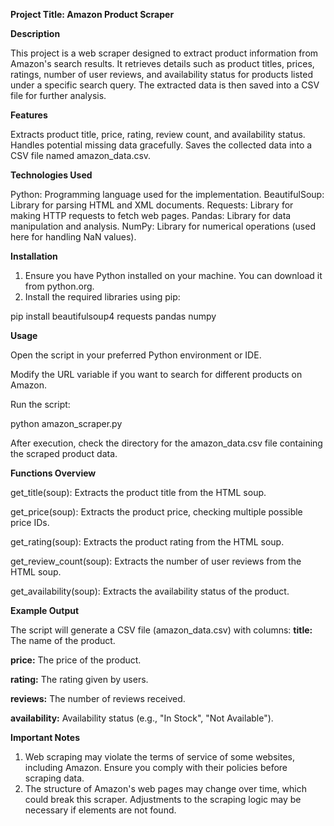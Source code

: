 **Project Title: Amazon Product Scraper**

**Description**

This project is a web scraper designed to extract product information from Amazon's search results. It retrieves details such as product titles, prices, ratings, number of user reviews, and availability status for products listed under a specific search query. The extracted data is then saved into a CSV file for further analysis.

**Features**

Extracts product title, price, rating, review count, and availability status.
Handles potential missing data gracefully.
Saves the collected data into a CSV file named amazon_data.csv.

**Technologies Used**

Python: Programming language used for the implementation.
BeautifulSoup: Library for parsing HTML and XML documents.
Requests: Library for making HTTP requests to fetch web pages.
Pandas: Library for data manipulation and analysis.
NumPy: Library for numerical operations (used here for handling NaN values).

**Installation**

1. Ensure you have Python installed on your machine. You can download it from python.org.
2. Install the required libraries using pip:

  pip install beautifulsoup4 requests pandas numpy

**Usage**

Open the script in your preferred Python environment or IDE.

Modify the URL variable if you want to search for different products on Amazon.

Run the script:

python amazon_scraper.py

After execution, check the directory for the amazon_data.csv file containing the scraped product data.

**Functions Overview**

get_title(soup): Extracts the product title from the HTML soup.

get_price(soup): Extracts the product price, checking multiple possible price IDs.

get_rating(soup): Extracts the product rating from the HTML soup.

get_review_count(soup): Extracts the number of user reviews from the HTML soup.

get_availability(soup): Extracts the availability status of the product.

**Example Output**

The script will generate a CSV file (amazon_data.csv) with columns:
**title:** The name of the product.

**price:** The price of the product.

**rating:** The rating given by users.

**reviews:** The number of reviews received.

**availability:** Availability status (e.g., "In Stock", "Not Available").

**Important Notes**

1. Web scraping may violate the terms of service of some websites, including Amazon. Ensure you comply with their policies before scraping data.
2. The structure of Amazon's web pages may change over time, which could break this scraper. Adjustments to the scraping logic may be necessary if elements are not found.
